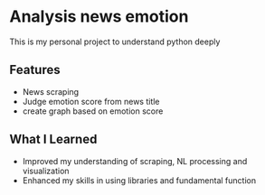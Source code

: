 # Analysis news emotion
This is my personal project to understand python deeply

## Features
- News scraping
- Judge emotion score from news title
- create graph based on emotion score

## What I Learned
- Improved my understanding of scraping, NL processing and visualization
- Enhanced my skills in using libraries and fundamental function
